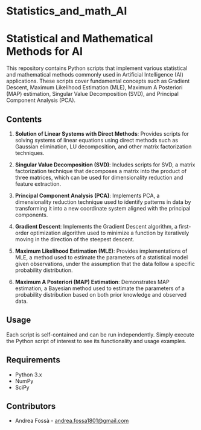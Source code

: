 # Statistics_and_math_AI
# Statistical and Mathematical Methods for AI

This repository contains Python scripts that implement various statistical and mathematical methods commonly used in Artificial Intelligence (AI) applications. These scripts cover fundamental concepts such as Gradient Descent, Maximum Likelihood Estimation (MLE), Maximum A Posteriori (MAP) estimation, Singular Value Decomposition (SVD), and Principal Component Analysis (PCA).

## Contents
1. **Solution of Linear Systems with Direct Methods**: Provides scripts for solving systems of linear equations using direct methods such as Gaussian elimination, LU decomposition, and other matrix factorization techniques.

2. **Singular Value Decomposition (SVD)**: Includes scripts for SVD, a matrix factorization technique that decomposes a matrix into the product of three matrices, which can be used for dimensionality reduction and feature extraction.

2. **Principal Component Analysis (PCA)**: Implements PCA, a dimensionality reduction technique used to identify patterns in data by transforming it into a new coordinate system aligned with the principal components.

3. **Gradient Descent**: Implements the Gradient Descent algorithm, a first-order optimization algorithm used to minimize a function by iteratively moving in the direction of the steepest descent.
   
4. **Maximum Likelihood Estimation (MLE)**: Provides implementations of MLE, a method used to estimate the parameters of a statistical model given observations, under the assumption that the data follow a specific probability distribution.

4. **Maximum A Posteriori (MAP) Estimation**: Demonstrates MAP estimation, a Bayesian method used to estimate the parameters of a probability distribution based on both prior knowledge and observed data.

## Usage

Each script is self-contained and can be run independently. Simply execute the Python script of interest to see its functionality and usage examples.

## Requirements

- Python 3.x
- NumPy
- SciPy

## Contributors

- Andrea Fossà - andrea.fossa1801@gmail.com
